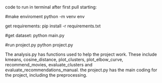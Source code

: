 code to run in terminal after first pull starting:

#make enviroment
python -m venv env

get requirements:
pip install -r requirements.txt

#get dataset:
python main.py

#run project.py
python project.py

The analysis.py has functions used to help the project work. These include kmeans, cosine_distance, plot_clusters, plot_elbow_curve, recommend_movies, evaluate_clusters and evaluate_recommendations_manual.
the project.py has the main coding for the project, including the preprocessing.
